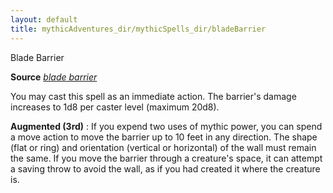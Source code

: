 ```yaml
---
layout: default
title: mythicAdventures_dir/mythicSpells_dir/bladeBarrier
---
```

Blade Barrier

**Source** [_blade barrier_](../../spells_dir/bladeBarrier#_blade-barrier)

You may cast this spell as an immediate action. The barrier's damage increases to 1d8 per caster level (maximum 20d8).

**Augmented (3rd)** : If you expend two uses of mythic power, you can spend a move action to move the barrier up to 10 feet in any direction. The shape (flat or ring) and orientation (vertical or horizontal) of the wall must remain the same. If you move the barrier through a creature's space, it can attempt a saving throw to avoid the wall, as if you had created it where the creature is.

